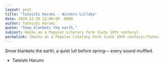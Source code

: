 ```yaml
---
layout: post
title: "Tateishi Harumi - Winters Lullaby"
date: 2024-12-30 12:00:00 -0000
author: Tateishi Harumi
quote: "Snow blankets the earth,"
subject: Haiku as a Popular Literary Form (Late 19th century)
permalink: /Haiku as a Popular Literary Form (Late 19th century)/Tateishi Harumi/Tateishi Harumi - Winters Lullaby
---
```


Snow blankets the earth,
a quiet lull before spring—
every sound muffled.

- Tateishi Harumi
